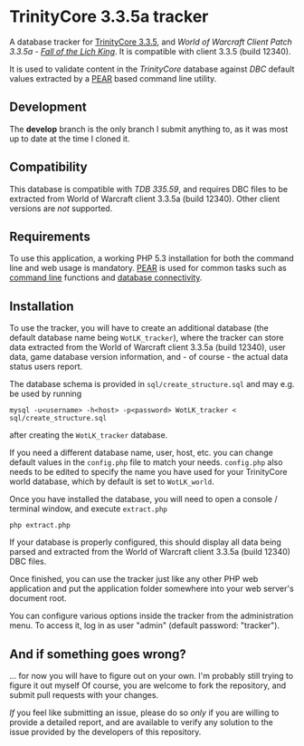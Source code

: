 TrinityCore 3.3.5a tracker
===================
A database tracker for [TrinityCore 3.3.5][10], and *World of Warcraft Client
Patch 3.3.5a* - [_Fall of the Lich King_][50]. It is compatible with client
3.3.5 (build 12340).

It is used to validate content in the *TrinityCore* database against _DBC_
default values extracted by a [PEAR][20] based command line utility.

Development
-----------
The **develop** branch is the only branch I submit anything to, as it was most
up to date at the time I cloned it.


Compatibility
-------------
This database is compatible with *TDB 335.59*, and requires DBC files
to be extracted from World of Warcraft client 3.3.5a (build 12340).  Other client
versions are _not_ supported.


Requirements
------------
To use this application, a working PHP 5.3 installation for both the command
line and web usage is mandatory.  [PEAR][20] is used for common tasks such as
[command line][21] functions and [database connectivity][22].



Installation
------------
To use the tracker, you will have to create an additional database (the default
database name being `WotLK_tracker`), where the tracker can store data extracted
from the World of Warcraft client 3.3.5a (build 12340), user data, game database
version information, and - of course - the actual data status users report.

The database schema is provided in `sql/create_structure.sql` and may e.g. be
used by running

    mysql -u<username> -h<host> -p<password> WotLK_tracker < sql/create_structure.sql

after creating the `WotLK_tracker` database.

If you need a different database name, user, host, etc. you can change default
values in the `config.php` file to match your needs.  `config.php` also needs to
be edited to specify the name you have used for your TrinityCore world database,
which by default is set to `WotLK_world`.

Once you have installed the database, you will need to open a console / terminal
window, and execute `extract.php`

    php extract.php

If your database is properly configured, this should display all data being
parsed and extracted from the World of Warcraft client 3.3.5a (build 12340)
DBC files.

Once finished, you can use the tracker just like any other PHP web application
and put the application folder somewhere into your web server's document root.

You can configure various options inside the tracker from the administration menu. To access it, log in as user "admin" (default password: "tracker").

And if something goes wrong?
----------------------------
... for now you will have to figure out on your own.  I'm probably still trying to figure it out myself  Of course, you are welcome to fork the
repository, and submit pull requests with your changes.

_If_ you feel like submitting an issue, please do so *only* if you are willing
to provide a detailed report, and are available to verify any solution to the
issue provided by the developers of this repository.


[10]: https://github.com/TrinityCore/TrinityCore/tree/3.3.5 "TrinityCore 3.3.5"
[11]: https://github.com/mangos-zero/scriptdev0 "mangos-zero scriptdev"
[12]: https://github.com/mangos-zero/database "mangos-zero database"

[20]: http://pear.php.net/ "PEAR - PHP Extension and Application Repository"
[21]: http://pear.php.net/package/Console_CommandLine "PEAR Console_CommandLine"
[22]: http://pear.php.net/package/MDB2 "PEAR MDB2"
[23]: http://pear.php.net/package/MDB2_Driver_mysqli "PEAR MDB2_Driver_mysqli"

[50]: http://us.battle.net/wow/en/ "World of Warcraft"